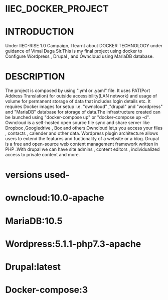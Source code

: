 # IIEC_DOCKER_PROJECT
# INTRODUCTION
Under IIEC-RISE 1.0 Campaign, I Iearnt about DOCKER TECHNOLOGY under guidance of Vimal Daga Sir.This is my final project using docker to Configure Wordpress , Drupal , and Owncloud  using MariaDB database.
# DESCRIPTION
The project is composed by using ".yml or .yaml" file. It uses PAT(Port Address Translation) for outside accessibility(LAN network) and usage of volume for permanent storage of data that includes login details etc. 
	It requires Docker images for setup i.e. "owncloud" ,"drupal" and "wordpress" and "MariaDB" database for storage of data.The infrastructure created can be launched using "docker-compose up" or "docker-compose up -d".
	Owncloud is a self-hosted open source file sync and share server like Dropbox ,Googledrive , Box and others.Owncloud let,s you access your files , contacts , calender and other data.
	Wordpress plugin architecture allows users to extend the features and fuctionality of a website or a blog.
	Drupal is a free and open-source web content management framework written in PHP .With drupal we can have site admins , content editors , individualized access to private content and more.
# versions used- 
# owncloud:10.0-apache
# MariaDB:10.5
# Wordpress:5.1.1-php7.3-apache
# Drupal:latest
# Docker-compose:3
